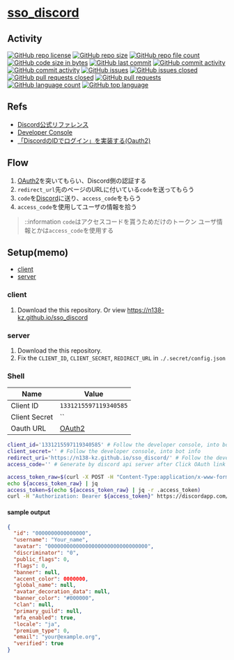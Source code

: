 # [sso_discord](https://github.com/n138-kz/sso_discord)

## Activity

[![GitHub repo license](https://img.shields.io/github/license/n138-kz/sso_discord)](/LICENSE)
[![GitHub repo size](https://img.shields.io/github/repo-size/n138-kz/sso_discord)](/../../)
[![GitHub repo file count](https://img.shields.io/github/directory-file-count/n138-kz/sso_discord)](/../../)
[![GitHub code size in bytes](https://img.shields.io/github/languages/code-size/n138-kz/sso_discord)](/../../)
[![GitHub last commit](https://img.shields.io/github/last-commit/n138-kz/sso_discord)](/../../commits)
[![GitHub commit activity](https://img.shields.io/github/commit-activity/w/n138-kz/sso_discord)](/../../commits)
[![GitHub commit activity](https://img.shields.io/github/commit-activity/t/n138-kz/sso_discord)](/../../commits)
[![GitHub issues](https://img.shields.io/github/issues/n138-kz/sso_discord)](/../../issues)
[![GitHub issues closed](https://img.shields.io/github/issues-closed/n138-kz/sso_discord)](/../../issues)
[![GitHub pull requests closed](https://img.shields.io/github/issues-pr-closed/n138-kz/sso_discord)](/../../pulls)
[![GitHub pull requests](https://img.shields.io/github/issues-pr/n138-kz/sso_discord)](/../../pulls)
[![GitHub language count](https://img.shields.io/github/languages/count/n138-kz/sso_discord)](/../../)
[![GitHub top language](https://img.shields.io/github/languages/top/n138-kz/sso_discord)](/../../)

## Refs

- [Discord公式リファレンス](https://discord.com/developers/docs/topics/oauth2)
- [Developer Console](https://discord.com/developers/applications)
- [「DiscordのIDでログイン」を実装する(Oauth2)](https://qiita.com/masayoshi4649/items/46fdb744cb8255f5eb98)

## Flow

1. [OAuth2](https://discord.com/oauth2/authorize?client_id=1331215597119340585&response_type=code&redirect_uri=https%3A%2F%2Fn138-kz.github.io%2Fsso_discord%2F&scope=identify+email)を突いてもらい、Discord側の認証する
2. `redirect_url`先のページのURLに付いている`code`を送ってもらう
3. `code`を[Discord](#)に送り、`access_code`をもらう
4. `access_code`を使用してユーザの情報を拾う

> ::information
> `code`はアクセスコードを貰うためだけのトークン
> ユーザ情報とかは`access_code`を使用する

## Setup(memo)

- [client](#client)
- [server](#server)

### client

1. Download the this repository. Or view https://n138-kz.github.io/sso_discord

### server

1. Download the this repository.
1. Fix the `CLIENT_ID`, `CLIENT_SECRET`, `REDIRECT_URL` in `./.secret/config.json` 

### Shell

|Name|Value|
|-|-|
|Client ID|`1331215597119340585`|
|Client Secret|``|
|Oauth URL|[OAuth2](https://discord.com/oauth2/authorize?client_id=1331215597119340585&response_type=code&redirect_uri=https%3A%2F%2Fn138-kz.github.io%2Fsso_discord%2F&scope=identify+email)|

```sh
client_id='1331215597119340585' # Follow the developer console, into bot info
client_secret='' # Follow the developer console, into bot info
redirect_uri='https://n138-kz.github.io/sso_discord/' # Follow the developer console, into bot info
access_code='' # Generate by discord api server after Click OAuth link then auth

access_token_raw=$(curl -X POST -H "Content-Type:application/x-www-form-urlencoded" -d "client_id=${client_id}&client_secret=${client_secret}&grant_type=authorization_code&code=${access_code}&redirect_uri=${redirect_uri}" https://discordapp.com/api/oauth2/token)
echo ${access_token_raw} | jq
access_token=$(echo ${access_token_raw} | jq -r .access_token)
curl -H "Authorization: Bearer ${access_token}" https://discordapp.com/api/users/@me
```

#### sample output

```json
{
  "id": "0000000000000000",
  "username": "Your_name",
  "avatar": "00000000000000000000000000000000",
  "discriminator": "0",
  "public_flags": 0,
  "flags": 0,
  "banner": null,
  "accent_color": 0000000,
  "global_name": null,
  "avatar_decoration_data": null,
  "banner_color": "#000000",
  "clan": null,
  "primary_guild": null,
  "mfa_enabled": true,
  "locale": "ja",
  "premium_type": 0,
  "email": "your@example.org",
  "verified": true
}

```
